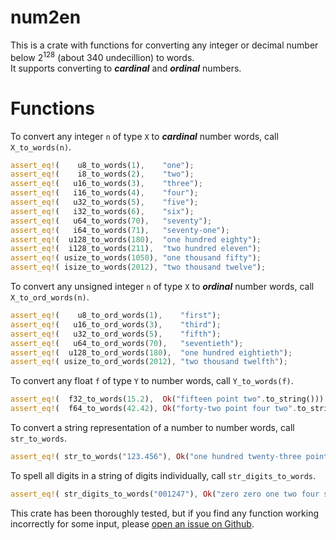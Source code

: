 # num2en
This is a crate with functions for converting any integer or decimal number below
2<sup>128</sup> (about 340 undecillion) to words.
<br> It supports converting to ***cardinal*** and ***ordinal*** numbers.

# Functions
To convert any integer `n` of type `X` to ***cardinal*** number words, call `X_to_words(n)`.

```rust
assert_eq!(    u8_to_words(1),    "one");
assert_eq!(    i8_to_words(2),    "two");
assert_eq!(   u16_to_words(3),    "three");
assert_eq!(   i16_to_words(4),    "four");
assert_eq!(   u32_to_words(5),    "five");
assert_eq!(   i32_to_words(6),    "six");
assert_eq!(   u64_to_words(70),   "seventy");
assert_eq!(   i64_to_words(71),   "seventy-one");
assert_eq!(  u128_to_words(180),  "one hundred eighty");
assert_eq!(  i128_to_words(211),  "two hundred eleven");
assert_eq!( usize_to_words(1050), "one thousand fifty");
assert_eq!( isize_to_words(2012), "two thousand twelve");
```

To convert any unsigned integer `n` of type `X` to ***ordinal*** number words, call
`X_to_ord_words(n)`.

```rust
assert_eq!(    u8_to_ord_words(1),    "first");
assert_eq!(   u16_to_ord_words(3),    "third");
assert_eq!(   u32_to_ord_words(5),    "fifth");
assert_eq!(   u64_to_ord_words(70),   "seventieth");
assert_eq!(  u128_to_ord_words(180),  "one hundred eightieth");
assert_eq!( usize_to_ord_words(2012), "two thousand twelfth");
```

To convert any float `f` of type `Y` to number words, call `Y_to_words(f)`.

```rust
assert_eq!(  f32_to_words(15.2),  Ok("fifteen point two".to_string()));
assert_eq!(  f64_to_words(42.42), Ok("forty-two point four two".to_string()));
```

To convert a string representation of a number to number words, call `str_to_words`.

```rust
assert_eq!( str_to_words("123.456"), Ok("one hundred twenty-three point four five six".to_string()) );
```

To spell all digits in a string of digits individually, call `str_digits_to_words`.

```rust
assert_eq!( str_digits_to_words("001247"), Ok("zero zero one two four seven".to_string()) );
```


This crate has been thoroughly tested, but if you find any function working incorrectly
for some input, please [open an issue on Github](https://github.com/simon-sovic/num2en/issues/new).
